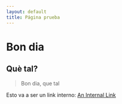 ```yaml
---
layout: default
title: Página prueba
---
```


# Bon dia

## Què tal?

> Bon dia, que tal

Esto va a ser un link interno: [An Internal Link](./MarkdownGuidelines.html)
